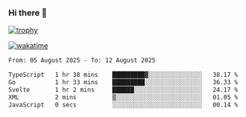 ### Hi there 👋

[![trophy](https://github-profile-trophy.vercel.app/?username=cxnky&theme=dracula)](https://github.com/ryo-ma/github-profile-trophy)

[![wakatime](https://wakatime.com/badge/user/1c39c599-5497-41b9-a5be-2c4676e7fd23.svg)](https://wakatime.com/@1c39c599-5497-41b9-a5be-2c4676e7fd23)
<!--START_SECTION:waka-->

```txt
From: 05 August 2025 - To: 12 August 2025

TypeScript   1 hr 38 mins    █████████▓░░░░░░░░░░░░░░░   38.17 %
Go           1 hr 33 mins    █████████░░░░░░░░░░░░░░░░   36.33 %
Svelte       1 hr 2 mins     ██████░░░░░░░░░░░░░░░░░░░   24.17 %
XML          2 mins          ▒░░░░░░░░░░░░░░░░░░░░░░░░   01.05 %
JavaScript   0 secs          ░░░░░░░░░░░░░░░░░░░░░░░░░   00.14 %
```

<!--END_SECTION:waka-->
